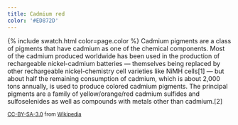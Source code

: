 ```yaml
---
title: Cadmium red
color: '#ED872D'
---
```

{% include swatch.html color=page.color %}
Cadmium pigments are a class of pigments that have cadmium as one of the
chemical components. Most of the cadmium produced worldwide has been used in
the production of rechargeable nickel-cadmium batteries — themselves being
replaced by other rechargeable nickel-chemistry cell varieties like NiMH
cells[1] — but about half the remaining consumption of cadmium, which is about
2,000 tons annually, is used to produce colored cadmium pigments. The principal
pigments are a family of yellow/orange/red cadmium sulfides and sulfoselenides
as well as compounds with metals other than cadmium.[2]

<small>[CC-BY-SA-3.0](https://en.wikipedia.org/wiki/Wikipedia:Text_of_Creative_Commons_Attribution-ShareAlike_3.0_Unported_License) from [Wikipedia](https://en.wikipedia.org/wiki/Cadmium_pigments)</small>
